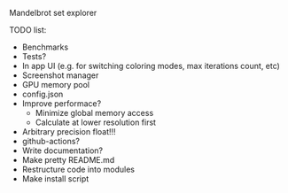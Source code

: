 Mandelbrot set explorer

TODO list:
- Benchmarks
- Tests?
- In app UI (e.g. for switching coloring modes, max iterations count, etc)
- Screenshot manager
- GPU memory pool
- config.json
- Improve performace?
  - Minimize global memory access
  - Calculate at lower resolution first
- Arbitrary precision float!!!
- github-actions?
- Write documentation?
- Make pretty README.md
- Restructure code into modules
- Make install script